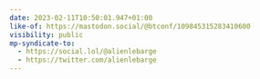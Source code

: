 ```yaml
---
date: 2023-02-11T10:50:01.947+01:00
like-of: https://mastodon.social/@btconf/109845315283410600
visibility: public
mp-syndicate-to:
  - https://social.lol/@alienlebarge
  - https://twitter.com/alienlebarge
---
```


